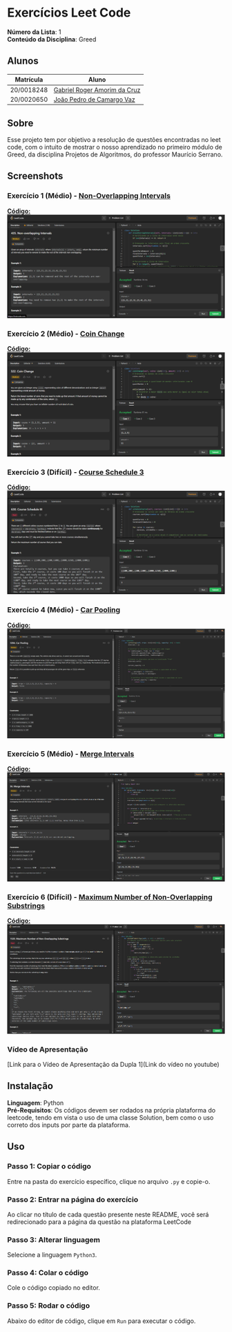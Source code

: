 # Exercícios Leet Code

**Número da Lista**: 1<br>
**Conteúdo da Disciplina**: Greed<br>

## Alunos
|Matrícula | Aluno |
| -- | -- |
| 20/0018248  |  [Gabriel Roger Amorim da Cruz](https://github.com/GabrielRoger07) |
| 20/0020650  |  [João Pedro de Camargo Vaz](https://github.com/JoaoPedro0803) |

## Sobre 
Esse projeto tem por objetivo a resolução de questões encontradas no leet code, com o intuito de mostrar o nosso aprendizado no primeiro módulo de Greed, da disciplina Projetos de Algoritmos, do professor Maurício Serrano.

## Screenshots
### Exercício 1 (Médio) - [Non-Overlapping Intervals](https://leetcode.com/problems/non-overlapping-intervals/description/)
[**Código:**](https://github.com/projeto-de-algoritmos/Greed_Exercicios_LeetCode/blob/master/Non-OverlappingIntervals/nonOverlappingIntervals.py)<br>
![Non-Overlapping Intervals](/assets/NonOverlappingIntervals_Resultado.png)

### Exercício 2 (Médio) - [Coin Change](https://leetcode.com/problems/coin-change/description/)
[**Código:**](https://github.com/projeto-de-algoritmos/Greed_Exercicios_LeetCode/blob/master/CoinChange/coinChange.py)<br>
![Coin Change](/assets/CoinChange_Resultado.png)

### Exercício 3 (Difícil) - [Course Schedule 3](https://leetcode.com/problems/course-schedule-iii/description/)
[**Código:**](https://github.com/projeto-de-algoritmos/Greed_Exercicios_LeetCode/blob/master/CourseSchedule3/courseSchedule3.py)<br>
![Course Schedule 3](/assets/CourseSchedule3_Resultado.png)

### Exercício 4 (Médio) - [Car Pooling](https://leetcode.com/problems/car-pooling/description/)
[**Código:**](https://github.com/projeto-de-algoritmos/Greed_Exercicios_LeetCode/blob/master/Car%20Pooling/car.py)<br>
![Car Pooling](/assets/CarPooling_Working.PNG)

### Exercício 5 (Médio) - [Merge Intervals](https://leetcode.com/problems/merge-intervals/description/)
[**Código:**](https://github.com/projeto-de-algoritmos/Greed_Exercicios_LeetCode/blob/master/Merge%20Intervals/merge.py)<br>
![Merge Intervals](/assets/MergeIntervals_Working.PNG)

### Exercício 6 (Difícil) - [Maximum Number of Non-Overlapping Substrings](https://leetcode.com/problems/maximum-number-of-non-overlapping-substrings/description/)
[**Código:**](https://github.com/projeto-de-algoritmos/Greed_Exercicios_LeetCode/blob/master/Maximum%20Number%20of%20Non-Overlapping%20Substrings/max.py)<br>
![Maximum Number of Non-Overlapping Substrings](/assets/Max_Working.PNG)


### Vídeo de Apresentação
[Link para o Vídeo de Apresentação da Dupla 1](Link do vídeo no youtube)

## Instalação 
**Linguagem**: Python<br>
**Pré-Requisitos**: Os códigos devem ser rodados na própria plataforma do leetcode, tendo em vista o uso de uma classe Solution, bem como o uso correto dos inputs por parte da plataforma.

## Uso 
### Passo 1: Copiar o código
Entre na pasta do exercício específico, clique no arquivo `.py` e copie-o.

### Passo 2: Entrar na página do exercício
Ao clicar no título de cada questão presente neste README, você será redirecionado para a página da questão na plataforma LeetCode

### Passo 3: Alterar linguagem 
Selecione a linguagem `Python3`.

### Passo 4: Colar o código
Cole o código copiado no editor.

### Passo 5: Rodar o código
Abaixo do editor de código, clique em `Run` para executar o código.
